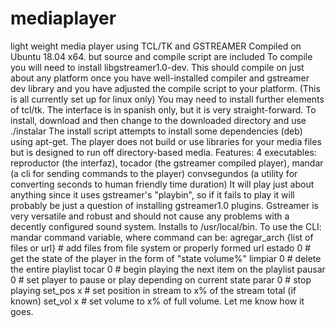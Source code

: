 # mediaplayer
light weight media player using TCL/TK and GSTREAMER
Compiled on Ubuntu 18.04 x64. but source and compile script are included
To compile you will need to install libgstreamer1.0-dev.
This should compile on just about any platform once you have well-installed compiler and gstreamer dev library and you have adjusted the compile script to your platform. (This is all currently set up for linux only)
You may need to install further elements of tcl/tk.
The interface is in spanish only, but it is very straight-forward.
To install, download and then change to the downloaded directory and use ./instalar
The install script attempts to install some dependencies (deb) using apt-get.
The player does not build or use libraries for your media files but is designed to run off directory-based media.
Features: 4 executables: reproductor (the interfaz), tocador (the gstreamer compiled player), mandar (a cli for sending commands to the player) convsegundos (a utility for converting seconds to human friendly time duration)
It will play just about anything since it uses gstreamer's "playbin", so if it fails to play it will probably be just a question of installing gstreamer1.0 plugins. Gstreamer is very versatile and robust and should not cause any problems with a decently configured sound system.
Installs to /usr/local/bin.
To use the CLI: mandar command variable, where command can be: 
    agregar_arch {list of files or url}   # add files from file system or properly formed url
    estado 0                              # get the state of the player in the form of "state volume%"
    limpiar 0                             # delete the entire playlist
    tocar 0                               # begin playing the next item on the playlist
    pausar 0                              # set player to pause or play depending on current state
    parar 0                               # stop playing
    set_pos x                             # set position in stream to x% of the stream total (if known)
    set_vol x                             # set volume to x% of full volume.
Let me know how it goes.
